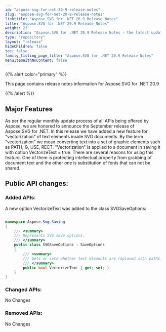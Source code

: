 ```yaml
---
id: "aspose-svg-for-net-20-9-release-notes"
slug: "aspose-svg-for-net-20-9-release-notes"
linktitle: "Aspose.SVG for .NET 20.9 Release Notes"
title: "Aspose.SVG for .NET 20.9 Release Notes"
weight: 23
description: "Aspose.SVG for .NET 20.9 Release Notes – the latest updates and fixes."
type: "repository"
layout: "release"
hideChildren: false
toc: false
family_listing_page_title: "Aspose.SVG for .NET 20.9 Release Notes"
menuItemWithNoContent: false
---
```


{{% alert color="primary" %}}

This page contains release notes information for Aspose.SVG for .NET 20.9

{{% /alert %}}

## **Major Features**

As per the regular monthly update process of all APIs being offered by Aspose, we are honored to announce the September release of Aspose.SVG for .NET.
In this release we have added a new feature for "vectorization" of text elements inside SVG documents.  By the term "vectorization" we mean converting text into a set of graphic elements such as PATH, G, USE, RECT. "Vectorization" is applied to a document in saving it with option VectorizeText = true. There are several reasons for using this feature. One of them is protecting intellectual property from grabbing of document  text and the other one is substitution of fonts that can not be shared.

## **Public API changes:**

### **Added APIs:**

A new option VectorizeText was added to the class SVGSaveOptions:

```csharp

namespace Aspose.Svg.Saving
{
    /// <summary>
    /// Represents SVG save options.
    /// </summary>
    public class SVGSaveOptions : SaveOptions
    {
        /// <summary>
        /// Gets or sets whether text elements are replaced with paths.
        /// </summary>
        public bool VectorizeText { get; set; }
    }
}

```

### **Changed APIs:**

No Changes

### **Removed APIs:**

No Changes
